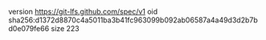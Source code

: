 version https://git-lfs.github.com/spec/v1
oid sha256:d1372d8870c4a5011ba3b41fc963099b092ab06587a4a49d3d2b7bd0e079fe66
size 223
